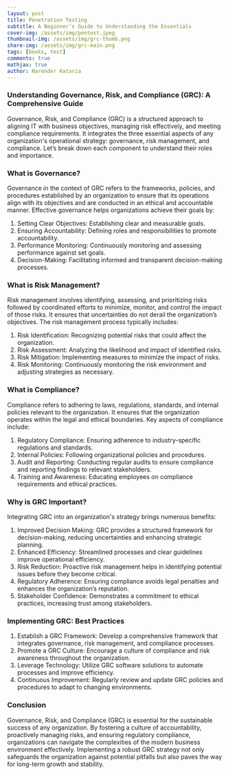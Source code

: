 ```yaml
---
layout: post
title: Penetration Testing
subtitle: A Beginner’s Guide to Understanding the Essentials
cover-img: /assets/img/pentest.jpeg
thumbnail-img: /assets/img/grc-thumb.png
share-img: /assets/img/grc-main.png
tags: [books, test]
comments: true
mathjax: true
author: Narender Kataria
---
```


### Understanding Governance, Risk, and Compliance (GRC): A Comprehensive Guide
Governance, Risk, and Compliance (GRC) is a structured approach to aligning IT with business objectives, managing risk effectively, and meeting compliance requirements. It integrates the three essential aspects of any organization's operational strategy: governance, risk management, and compliance. Let’s break down each component to understand their roles and importance.

### What is Governance?
Governance in the context of GRC refers to the frameworks, policies, and procedures established by an organization to ensure that its operations align with its objectives and are conducted in an ethical and accountable manner. Effective governance helps organizations achieve their goals by:

1. Setting Clear Objectives: Establishing clear and measurable goals.
2. Ensuring Accountability: Defining roles and responsibilities to promote accountability.
3. Performance Monitoring: Continuously monitoring and assessing performance against set goals.
4. Decision-Making: Facilitating informed and transparent decision-making processes.

### What is Risk Management?
Risk management involves identifying, assessing, and prioritizing risks followed by coordinated efforts to minimize, monitor, and control the impact of those risks. It ensures that uncertainties do not derail the organization’s objectives. The risk management process typically includes:

1. Risk Identification: Recognizing potential risks that could affect the organization.
2. Risk Assessment: Analyzing the likelihood and impact of identified risks.
3. Risk Mitigation: Implementing measures to minimize the impact of risks.
4. Risk Monitoring: Continuously monitoring the risk environment and adjusting strategies as necessary.

### What is Compliance?
Compliance refers to adhering to laws, regulations, standards, and internal policies relevant to the organization. It ensures that the organization operates within the legal and ethical boundaries. Key aspects of compliance include:

1. Regulatory Compliance: Ensuring adherence to industry-specific regulations and standards.
2. Internal Policies: Following organizational policies and procedures.
3. Audit and Reporting: Conducting regular audits to ensure compliance and reporting findings to relevant stakeholders.
4. Training and Awareness: Educating employees on compliance requirements and ethical practices.

### Why is GRC Important?
Integrating GRC into an organization's strategy brings numerous benefits:

1. Improved Decision Making: GRC provides a structured framework for decision-making, reducing uncertainties and enhancing strategic planning.
2. Enhanced Efficiency: Streamlined processes and clear guidelines improve operational efficiency.
3. Risk Reduction: Proactive risk management helps in identifying potential issues before they become critical.
4. Regulatory Adherence: Ensuring compliance avoids legal penalties and enhances the organization’s reputation.
5. Stakeholder Confidence: Demonstrates a commitment to ethical practices, increasing trust among stakeholders.

### Implementing GRC: Best Practices

1. Establish a GRC Framework: Develop a comprehensive framework that integrates governance, risk management, and compliance processes.
2. Promote a GRC Culture: Encourage a culture of compliance and risk awareness throughout the organization.
3. Leverage Technology: Utilize GRC software solutions to automate processes and improve efficiency.
4. Continuous Improvement: Regularly review and update GRC policies and procedures to adapt to changing environments.

### Conclusion
Governance, Risk, and Compliance (GRC) is essential for the sustainable success of any organization. By fostering a culture of accountability, proactively managing risks, and ensuring regulatory compliance, organizations can navigate the complexities of the modern business environment effectively. Implementing a robust GRC strategy not only safeguards the organization against potential pitfalls but also paves the way for long-term growth and stability.